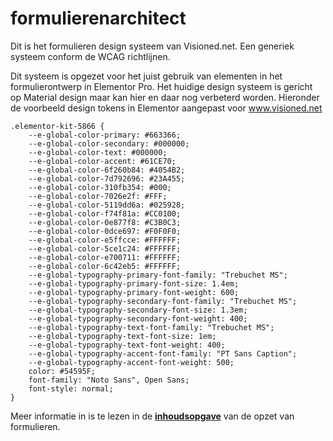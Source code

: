 # formulierenarchitect
Dit is het formulieren design systeem van Visioned.net. Een generiek systeem conform de WCAG richtlijnen.

Dit systeem is opgezet voor het juist gebruik van elementen in het formulierontwerp in Elementor Pro.
Het huidige design systeem is gericht op Material design maar kan hier en daar nog verbeterd worden. Hieronder de voorbeeld design tokens in Elementor aangepast voor www.visioned.net
```
.elementor-kit-5866 {
    --e-global-color-primary: #663366;
    --e-global-color-secondary: #000000;
    --e-global-color-text: #000000;
    --e-global-color-accent: #61CE70;
    --e-global-color-6f260b84: #4054B2;
    --e-global-color-7d792696: #23A455;
    --e-global-color-310fb354: #000;
    --e-global-color-7026e2f: #FFF;
    --e-global-color-5119dd6a: #025928;
    --e-global-color-f74f81a: #CC0100;
    --e-global-color-0e877f8: #C3B0C3;
    --e-global-color-0dce697: #F0F0F0;
    --e-global-color-e5ffcce: #FFFFFF;
    --e-global-color-5ce1c24: #FFFFFF;
    --e-global-color-e700711: #FFFFFF;
    --e-global-color-6c42eb5: #FFFFFF;
    --e-global-typography-primary-font-family: "Trebuchet MS";
    --e-global-typography-primary-font-size: 1.4em;
    --e-global-typography-primary-font-weight: 600;
    --e-global-typography-secondary-font-family: "Trebuchet MS";
    --e-global-typography-secondary-font-size: 1.3em;
    --e-global-typography-secondary-font-weight: 400;
    --e-global-typography-text-font-family: "Trebuchet MS";
    --e-global-typography-text-font-size: 1em;
    --e-global-typography-text-font-weight: 400;
    --e-global-typography-accent-font-family: "PT Sans Caption";
    --e-global-typography-accent-font-weight: 500;
    color: #54595F;
    font-family: "Noto Sans", Open Sans;
    font-style: normal;
}
```
Meer informatie in is te lezen in de **[inhoudsopgave](https://github.com/macedvisioned/formulierenarchitect/blob/main/basisstructuur.md)** van de opzet van formulieren.
